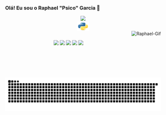 ### Olá! Eu sou o Raphael "Psico" Garcia 👋

<div align="center">
  <a href="https://github.com/Psicoraphael">
  <img height="160em" src="https://github-readme-stats.vercel.app/api?username=psicoraphael&show_icons=true&theme=radical&include_all_commits=true&count_private=true"/>
</div>

<div align="center"> 
  <img align="center" alt="Raphael-Python" height="30" width="40" src="https://raw.githubusercontent.com/devicons/devicon/master/icons/python/python-original.svg">
</div>
  
  <img align="right" alt="Raphael-Gif" height="150" src="https://media.discordapp.net/attachments/820683590722781277/894080487193210880/GitHub_-_Gif.gif">
    
  ##
  
<div align="center"> 
   <a href="https://www.linkedin.com/in/psicoraphael/" target="_blank"><img src="https://img.shields.io/badge/LinkedIn-0077B5?style=for-the-badge&logo=linkedin&logoColor=white" target="_blank"></a>
  <a href="https://www.twitch.tv/psicoraphael" target="_blank"><img src="https://img.shields.io/badge/Twitch-9146FF?style=for-the-badge&logo=twitch&logoColor=white" target="_blank"></a>
  <a href="https://www.youtube.com/channel/UC1XzWK1UsO0nELambkfqmuA" target="_blank"><img src="https://img.shields.io/badge/YouTube-FF0000?style=for-the-badge&logo=youtube&logoColor=white" target="_blank"></a>
  <a href="https://twitter.com/Psicoraphael" target="_blank"><img src="https://img.shields.io/badge/Twitter-1DA1F2?style=for-the-badge&logo=twitter&logoColor=white" target="_blank"></a>
  <a href="https://www.instagram.com/psicoraphael/" target="_blank"><img src="https://img.shields.io/badge/Instagram-E4405F?style=for-the-badge&logo=instagram&logoColor=white" target="_blank"></a>  
</div>
  
  ![Snake animation](https://github.com/psicoraphael/rafaballerini/blob/output/github-contribution-grid-snake.svg)
